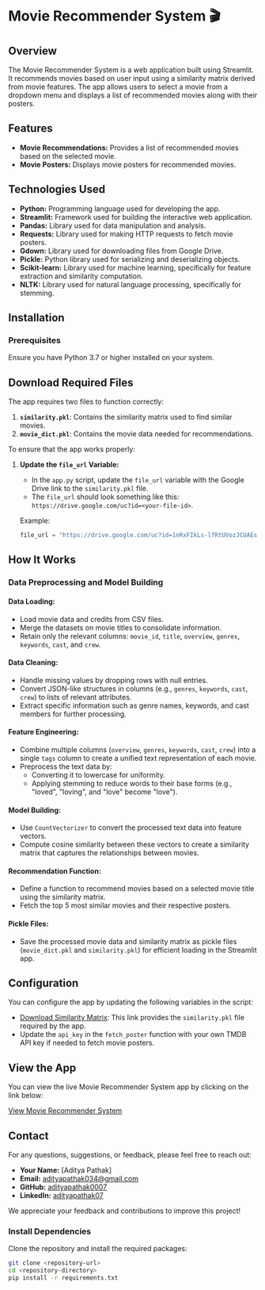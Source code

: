 # Movie Recommender System 🎬

## Overview

The Movie Recommender System is a web application built using Streamlit. It recommends movies based on user input using a similarity matrix derived from movie features. The app allows users to select a movie from a dropdown menu and displays a list of recommended movies along with their posters.

## Features

- **Movie Recommendations:** Provides a list of recommended movies based on the selected movie.
- **Movie Posters:** Displays movie posters for recommended movies.

## Technologies Used

- **Python:** Programming language used for developing the app.
- **Streamlit:** Framework used for building the interactive web application.
- **Pandas:** Library used for data manipulation and analysis.
- **Requests:** Library used for making HTTP requests to fetch movie posters.
- **Gdown:** Library used for downloading files from Google Drive.
- **Pickle:** Python library used for serializing and deserializing objects.
- **Scikit-learn:** Library used for machine learning, specifically for feature extraction and similarity computation.
- **NLTK:** Library used for natural language processing, specifically for stemming.

## Installation

### Prerequisites

Ensure you have Python 3.7 or higher installed on your system.

## Download Required Files

The app requires two files to function correctly:

1. **`similarity.pkl`**: Contains the similarity matrix used to find similar movies.
2. **`movie_dict.pkl`**: Contains the movie data needed for recommendations.

To ensure that the app works properly:

1. **Update the `file_url` Variable:**

   - In the `app.py` script, update the `file_url` variable with the Google Drive link to the `similarity.pkl` file.
   - The `file_url` should look something like this: `https://drive.google.com/uc?id=<your-file-id>`.

   Example:
   ```python
   file_url = "https://drive.google.com/uc?id=1nRxFIkLs-lfRtUVozJCUAEssNkiigzd8"


## How It Works

### Data Preprocessing and Model Building

#### Data Loading:
- Load movie data and credits from CSV files.
- Merge the datasets on movie titles to consolidate information.
- Retain only the relevant columns: `movie_id`, `title`, `overview`, `genres`, `keywords`, `cast`, and `crew`.

#### Data Cleaning:
- Handle missing values by dropping rows with null entries.
- Convert JSON-like structures in columns (e.g., `genres`, `keywords`, `cast`, `crew`) to lists of relevant attributes.
- Extract specific information such as genre names, keywords, and cast members for further processing.

#### Feature Engineering:
- Combine multiple columns (`overview`, `genres`, `keywords`, `cast`, `crew`) into a single `tags` column to create a unified text representation of each movie.
- Preprocess the text data by:
  - Converting it to lowercase for uniformity.
  - Applying stemming to reduce words to their base forms (e.g., "loved", "loving", and "love" become "love").

#### Model Building:
- Use `CountVectorizer` to convert the processed text data into feature vectors.
- Compute cosine similarity between these vectors to create a similarity matrix that captures the relationships between movies.

#### Recommendation Function:
- Define a function to recommend movies based on a selected movie title using the similarity matrix.
- Fetch the top 5 most similar movies and their respective posters.

#### Pickle Files:
- Save the processed movie data and similarity matrix as pickle files (`movie_dict.pkl` and `similarity.pkl`) for efficient loading in the Streamlit app.

## Configuration

You can configure the app by updating the following variables in the script:

- [Download Similarity Matrix](https://drive.google.com/uc?id=1nRxFIkLs-lfRtUVozJCUAEssNkiigzd8): This link provides the `similarity.pkl` file required by the app.
- Update the `api_key` in the `fetch_poster` function with your own TMDB API key if needed to fetch movie posters.


## View the App

You can view the live Movie Recommender System app by clicking on the link below:

[View Movie Recommender System](https://movierecommendersystem-3mwpnnrwcxlph9wavxwhob.streamlit.app/)


## Contact

For any questions, suggestions, or feedback, please feel free to reach out:

- **Your Name:** [Aditya Pathak]
- **Email:** adityapathak034@gmail.com
- **GitHub:** [adityapathak0007](https://github.com/adityapathak0007)
- **LinkedIn:** [adityapathak07](www.linkedin.com/in/adityapathak07)

We appreciate your feedback and contributions to improve this project!


### Install Dependencies

Clone the repository and install the required packages:

```bash
git clone <repository-url>
cd <repository-directory>
pip install -r requirements.txt
